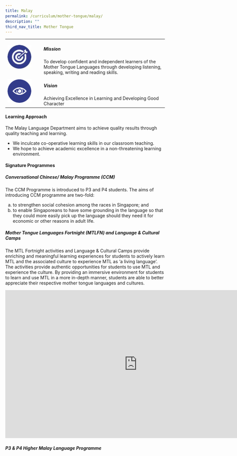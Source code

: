 ```yaml
---
title: Malay
permalink: /curriculum/mother-tongue/malay/
description: ""
third_nav_title: Mother Tongue
---
```

<table>
	<tbody><tr>
		<td width="100px">
			<img src="/images/mission.jpg" style="height:75px; width:75px">
		</td>
		<td> 
			<h5><b>Mission</b></h5>
			To develop confident and independent learners of the Mother Tongue Languages through developing listening, speaking, writing and reading skills.
		</td>
	</tr>
	<tr>
		<td>
			<img src="/images/vision.png" style="height:75px; width:75px">
		</td>
		<td> 
			<h5><b>Vision</b></h5>
			Achieving Excellence in Learning and Developing Good Character
		</td>
	</tr>
</tbody></table>

<h4><b> Learning Approach</b></h4>

The Malay Language Department aims to achieve quality results through quality teaching and learning.  

*   We inculcate co-operative learning skills in our classroom teaching.
*   We hope to achieve academic excellence in a non-threatening learning environment.

<h4><b> Signature Programmes</b></h4>
<h5><b> Conversational Chinese/ Malay Programme (CCM)  </b></h5>

The CCM Programme is introduced to P3 and P4 students. The aims of introducing CCM programme are two-fold:

<ol style="list-style-type:lower-alpha">
	<li> to strengthen social cohesion among the races in Singapore; and</li>
	<li> to enable Singaporeans to have some grounding in the language so that they could more easily  pick up the language should they need it for economic or other reasons in adult life.</li>
	</ol>
<h5><b>Mother Tongue Languages Fortnight (MTLFN) and Language &amp; Cultural Camps</b></h5>

The MTL Fortnight activities and Language &amp; Cultural Camps provide enriching and meaningful learning experiences for students to actively learn MTL and the associated culture to experience MTL as ‘a living language’. The activities provide authentic opportunities for students to use MTL and experience the culture. By providing an immersive environment for students to learn and use MTL in a more in-depth manner, students are able to better appreciate their respective mother tongue languages and cultures.

<iframe allowfullscreen="" allow="accelerometer; autoplay; clipboard-write; encrypted-media; gyroscope; picture-in-picture; web-share" frameborder="0" title="YouTube video player" src="https://www.youtube.com/embed/BSqFoIp7F_k" height="468" width="832"></iframe>

<h5><b>P3 &amp; P4 Higher Malay Language Programme</b></h5>
